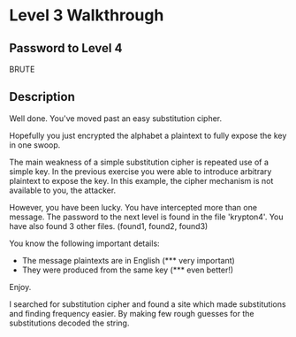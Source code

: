 # Level 3 Walkthrough

## Password to Level 4
BRUTE

## Description 

Well done.  You've moved past an easy substitution cipher.

Hopefully you just encrypted the alphabet a plaintext 
to fully expose the key in one swoop.

The main weakness of a simple substitution cipher is 
repeated use of a simple key.  In the previous exercise
you were able to introduce arbitrary plaintext to expose
the key.  In this example, the cipher mechanism is not 
available to you, the attacker.

However, you have been lucky.  You have intercepted more
than one message.  The password to the next level is found
in the file 'krypton4'.  You have also found 3 other files.
(found1, found2, found3)

You know the following important details:

- The message plaintexts are in English (*** very important)
- They were produced from the same key (*** even better!)


Enjoy.



I searched for substitution cipher and found a site which made substitutions and finding frequency easier.
By making few rough guesses for the substitutions decoded the string.
